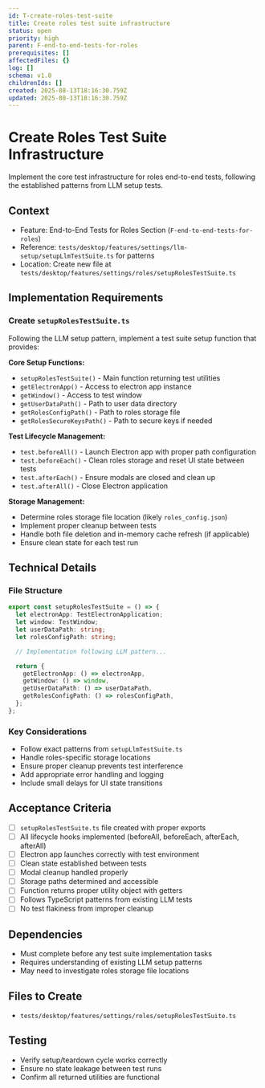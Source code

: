 ```yaml
---
id: T-create-roles-test-suite
title: Create roles test suite infrastructure
status: open
priority: high
parent: F-end-to-end-tests-for-roles
prerequisites: []
affectedFiles: {}
log: []
schema: v1.0
childrenIds: []
created: 2025-08-13T18:16:30.759Z
updated: 2025-08-13T18:16:30.759Z
---
```


# Create Roles Test Suite Infrastructure

Implement the core test infrastructure for roles end-to-end tests, following the established patterns from LLM setup tests.

## Context

- Feature: End-to-End Tests for Roles Section (`F-end-to-end-tests-for-roles`)
- Reference: `tests/desktop/features/settings/llm-setup/setupLlmTestSuite.ts` for patterns
- Location: Create new file at `tests/desktop/features/settings/roles/setupRolesTestSuite.ts`

## Implementation Requirements

### Create `setupRolesTestSuite.ts`

Following the LLM setup pattern, implement a test suite setup function that provides:

**Core Setup Functions:**

- `setupRolesTestSuite()` - Main function returning test utilities
- `getElectronApp()` - Access to electron app instance
- `getWindow()` - Access to test window
- `getUserDataPath()` - Path to user data directory
- `getRolesConfigPath()` - Path to roles storage file
- `getRolesSecureKeysPath()` - Path to secure keys if needed

**Test Lifecycle Management:**

- `test.beforeAll()` - Launch Electron app with proper path configuration
- `test.beforeEach()` - Clean roles storage and reset UI state between tests
- `test.afterEach()` - Ensure modals are closed and clean up
- `test.afterAll()` - Close Electron application

**Storage Management:**

- Determine roles storage file location (likely `roles_config.json`)
- Implement proper cleanup between tests
- Handle both file deletion and in-memory cache refresh (if applicable)
- Ensure clean state for each test run

## Technical Details

### File Structure

```typescript
export const setupRolesTestSuite = () => {
  let electronApp: TestElectronApplication;
  let window: TestWindow;
  let userDataPath: string;
  let rolesConfigPath: string;

  // Implementation following LLM pattern...

  return {
    getElectronApp: () => electronApp,
    getWindow: () => window,
    getUserDataPath: () => userDataPath,
    getRolesConfigPath: () => rolesConfigPath,
  };
};
```

### Key Considerations

- Follow exact patterns from `setupLlmTestSuite.ts`
- Handle roles-specific storage locations
- Ensure proper cleanup prevents test interference
- Add appropriate error handling and logging
- Include small delays for UI state transitions

## Acceptance Criteria

- [ ] `setupRolesTestSuite.ts` file created with proper exports
- [ ] All lifecycle hooks implemented (beforeAll, beforeEach, afterEach, afterAll)
- [ ] Electron app launches correctly with test environment
- [ ] Clean state established between tests
- [ ] Modal cleanup handled properly
- [ ] Storage paths determined and accessible
- [ ] Function returns proper utility object with getters
- [ ] Follows TypeScript patterns from existing LLM tests
- [ ] No test flakiness from improper cleanup

## Dependencies

- Must complete before any test suite implementation tasks
- Requires understanding of existing LLM setup patterns
- May need to investigate roles storage file locations

## Files to Create

- `tests/desktop/features/settings/roles/setupRolesTestSuite.ts`

## Testing

- Verify setup/teardown cycle works correctly
- Ensure no state leakage between test runs
- Confirm all returned utilities are functional
